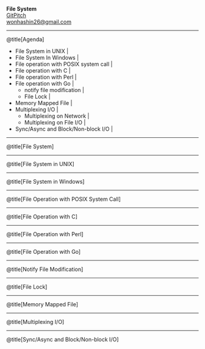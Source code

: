 __File System__<br />
[GitPitch]()<br />
wonhashin26@gmail.com

---
@title[Agenda]

- File System in UNIX |
- File System In Windows |
- File operation with POSIX system call |
- File operation with C |
- File operation with Perl |
- File operation with Go |
    - notify file modification |
    - File Lock |
- Memory Mapped File |
- Multiplexing I/O |
    - Multiplexing on Network |
    - Multiplexing on File I/O |
- Sync/Async and Block/Non-block I/O |

---
@title[File System]

---
@title[File System in UNIX]

---
@title[File System in Windows]

---
@title[File Operation with POSIX System Call]

---
@title[File Operation with C]

---
@title[File Operation with Perl]

---
@title[File Operation with Go]

---
@title[Notify File Modification]

---
@title[File Lock]

---
@title[Memory Mapped File]

---
@title[Multiplexing I/O]

---
@title[Sync/Async and Block/Non-block I/O]
